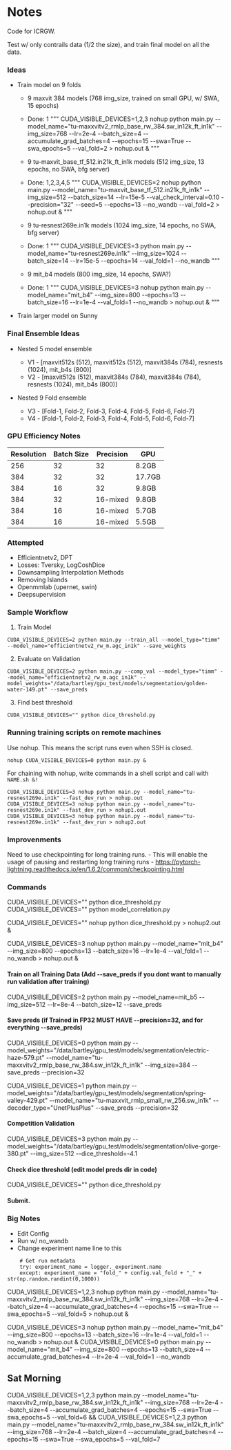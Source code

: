 # Notes

Code for ICRGW.

Test w/ only contrails data (1/2 the size), and train final model on all the data.

### Ideas

- Train model on 9 folds
    - 9 maxvit 384 models (768 img_size, trained on small GPU, w/ SWA, 15 epochs)
    - Done: 1
    """
    CUDA_VISIBLE_DEVICES=1,2,3 nohup python main.py --model_name="tu-maxxvitv2_rmlp_base_rw_384.sw_in12k_ft_in1k" --img_size=768 --lr=2e-4 --batch_size=4 --accumulate_grad_batches=4 --epochs=15 --swa=True --swa_epochs=5 --val_fold=2 > nohup.out &
    """

    - 9 tu-maxvit_base_tf_512.in21k_ft_in1k models (512 img_size, 13 epochs, no SWA, bfg server)
    - Done: 1,2,3,4,5
    """
    CUDA_VISIBLE_DEVICES=2 nohup python main.py --model_name="tu-maxvit_base_tf_512.in21k_ft_in1k" --img_size=512 --batch_size=14 --lr=15e-5 --val_check_interval=0.10 --precision="32" --seed=5 --epochs=13 --no_wandb --val_fold=2 > nohup.out &
    """

    - 9 tu-resnest269e.in1k models (1024 img_size, 14 epochs, no SWA, bfg server)
    - Done: 1
    """
    CUDA_VISIBLE_DEVICES=3 python main.py --model_name="tu-resnest269e.in1k" --img_size=1024 --batch_size=14 --lr=15e-5 --epochs=14 --val_fold=1 --no_wandb
    """

    - 9 mit_b4 models (800 img_size, 14 epochs, SWA?)
    - Done: 1
    """
    CUDA_VISIBLE_DEVICES=3 nohup python main.py --model_name="mit_b4" --img_size=800 --epochs=13 --batch_size=16 --lr=1e-4 --val_fold=1 --no_wandb > nohup.out &
    """

- Train larger model on Sunny

### Final Ensemble Ideas

- Nested 5 model ensemble
    - V1 - [maxvit512s (512), maxvit512s (512), maxvit384s (784), resnests (1024), mit_b4s (800)]
    - V2 - [maxvit512s (512), maxvit384s (784), maxvit384s (784), resnests (1024), mit_b4s (800)]

- Nested 9 Fold ensemble
    - V3 - [Fold-1, Fold-2, Fold-3, Fold-4, Fold-5, Fold-6, Fold-7]
    - V4 - [Fold-1, Fold-2, Fold-3, Fold-4, Fold-5, Fold-6, Fold-7]

### GPU Efficiency Notes

| Resolution | Batch Size | Precision    | GPU     |
|------------|------------|--------------|---------|
| 256        | 32         | 32           | 8.2GB   |
| 384        | 32         | 32           | 17.7GB  |
| 384        | 16         | 32           | 9.8GB   |
| 384        | 32         | 16-mixed     | 9.8GB   |
| 384        | 16         | 16-mixed     | 5.7GB   |
| 384        | 16         | 16-mixed     | 5.5GB   | <- w/ bits and bytes


### Attempted

- Efficientnetv2, DPT
- Losses: Tversky, LogCoshDice
- Downsampling Interpolation Methods
- Removing Islands
- Openmmlab (upernet, swin)
- Deepsupervision

### Sample Workflow

1. Train Model

`CUDA_VISIBLE_DEVICES=2 python main.py --train_all --model_type="timm" --model_name="efficientnetv2_rw_m.agc_in1k" --save_weights`

2. Evaluate on Validation

`CUDA_VISIBLE_DEVICES=2 python main.py --comp_val --model_type="timm" --model_name="efficientnetv2_rw_m.agc_in1k" --model_weights="/data/bartley/gpu_test/models/segmentation/golden-water-149.pt" --save_preds`

3. Find best threshold

`CUDA_VISIBLE_DEVICES="" python dice_threshold.py`

### Running training scripts on remote machines

Use nohup. This means the script runs even when SSH is closed.

`nohup CUDA_VISIBLE_DEVICES=0 python main.py &`

For chaining with nohup, write commands in a shell script and call with `NAME.sh &!`

```
CUDA_VISIBLE_DEVICES=3 nohup python main.py --model_name="tu-resnest269e.in1k" --fast_dev_run > nohup.out
CUDA_VISIBLE_DEVICES=3 nohup python main.py --model_name="tu-resnest269e.in1k" --fast_dev_run > nohup1.out
CUDA_VISIBLE_DEVICES=3 nohup python main.py --model_name="tu-resnest269e.in1k" --fast_dev_run > nohup2.out
```

### Improvenments

Need to use checkpointing for long training runs.
    - This will enable the usage of pausing and restarting long training runs
    - https://pytorch-lightning.readthedocs.io/en/1.6.2/common/checkpointing.html

### Commands

CUDA_VISIBLE_DEVICES="" python dice_threshold.py
CUDA_VISIBLE_DEVICES="" python model_correlation.py

CUDA_VISIBLE_DEVICES="" nohup python dice_threshold.py > nohup2.out &


CUDA_VISIBLE_DEVICES=3 nohup python main.py --model_name="mit_b4" --img_size=800 --epochs=13 --batch_size=16 --lr=1e-4 --val_fold=1 --no_wandb > nohup.out &




#### Train on all Training Data (Add --save_preds if you dont want to manually run validation after training)
CUDA_VISIBLE_DEVICES=2 python main.py --model_name=mit_b5 --img_size=512 --lr=8e-4 --batch_size=12 --save_preds

#### Save preds (if Trained in FP32 MUST HAVE --precision=32, and for everything --save_preds)
CUDA_VISIBLE_DEVICES=0 python main.py --model_weights="/data/bartley/gpu_test/models/segmentation/electric-haze-579.pt" --model_name="tu-maxxvitv2_rmlp_base_rw_384.sw_in12k_ft_in1k" --img_size=384 --save_preds --precision=32

CUDA_VISIBLE_DEVICES=1 python main.py --model_weights="/data/bartley/gpu_test/models/segmentation/spring-valley-429.pt" --model_name="tu-maxxvit_rmlp_small_rw_256.sw_in1k" --decoder_type="UnetPlusPlus" --save_preds --precision=32

#### Competition Validation
CUDA_VISIBLE_DEVICES=3 python main.py --model_weights="/data/bartley/gpu_test/models/segmentation/olive-gorge-380.pt" --img_size=512 --dice_threshold=-4.1

#### Check dice threshold (edit model preds dir in code)
CUDA_VISIBLE_DEVICES="" python dice_threshold.py

#### Submit.

### Big Notes

- Edit Config
- Run w/ no_wandb
- Change experiment name line to this
```
    # Get run metadata
    try: experiment_name = logger._experiment.name
    except: experiment_name = "fold_" + config.val_fold + "_" + str(np.random.randint(0,1000))
```

CUDA_VISIBLE_DEVICES=1,2,3 nohup python main.py --model_name="tu-maxxvitv2_rmlp_base_rw_384.sw_in12k_ft_in1k" --img_size=768 --lr=2e-4 --batch_size=4 --accumulate_grad_batches=4 --epochs=15 --swa=True --swa_epochs=5 --val_fold=5 > nohup.out &

CUDA_VISIBLE_DEVICES=3 nohup python main.py --model_name="mit_b4" --img_size=800 --epochs=13 --batch_size=16 --lr=1e-4 --val_fold=1 --no_wandb > nohup.out &
CUDA_VISIBLE_DEVICES=0 python main.py --model_name="mit_b4" --img_size=800 --epochs=13 --batch_size=4 --accumulate_grad_batches=4 --lr=2e-4 --val_fold=1 --no_wandb

## Sat Morning

CUDA_VISIBLE_DEVICES=1,2,3 python main.py --model_name="tu-maxxvitv2_rmlp_base_rw_384.sw_in12k_ft_in1k" --img_size=768 --lr=2e-4 --batch_size=4 --accumulate_grad_batches=4 --epochs=15 --swa=True --swa_epochs=5 --val_fold=6 && CUDA_VISIBLE_DEVICES=1,2,3 python main.py --model_name="tu-maxxvitv2_rmlp_base_rw_384.sw_in12k_ft_in1k" --img_size=768 --lr=2e-4 --batch_size=4 --accumulate_grad_batches=4 --epochs=15 --swa=True --swa_epochs=5 --val_fold=7